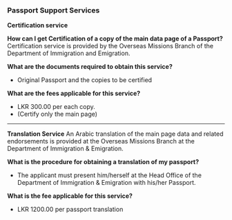 ### Passport Support Services

**Certification service**

**How can I get Certification of a copy of the main data page of a Passport?**
Certification service is provided by the Overseas Missions Branch of the Department of Immigration and Emigration.

**What are the documents required to obtain this service?**
* Original Passport and the copies to be certified

**What are the fees applicable for this service?**
* LKR 300.00 per each copy.
* (Certify only the main page)

---

**Translation Service**
An Arabic translation of the main page data and related endorsements is provided at the Overseas Missions Branch at the Department of Immigration & Emigration.

**What is the procedure for obtaining a translation of my passport?**
* The applicant must present him/herself at the Head Office of the Department of Immigration & Emigration with his/her Passport.

**What is the fee applicable for this service?**
* LKR 1200.00 per passport translation
